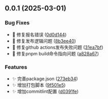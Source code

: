 ## 0.0.1 (2025-03-01)


### Bug Fixes

* :bug: 修复报名错误 ([0d0d144](https://github.com/MuyianKing/hooks/commit/0d0d144fd45d2bdce2daf025847cd40feadd3c12))
* :bug: 修复发布逻辑问题 ([8b3ee40](https://github.com/MuyianKing/hooks/commit/8b3ee40820211475ba5add6fc0f83573688f8f50))
* :bug: 修复github actions发布失败问题 ([31ea7bf](https://github.com/MuyianKing/hooks/commit/31ea7bf9f76b62dc7ce41dab1945260f46e4d20d))
* :bug: 修复pnpm build命令指向问题 ([a828a67](https://github.com/MuyianKing/hooks/commit/a828a679191a065ec8b1773a94e3d9baef91f61d))


### Features

* :sparkles: 完善package.json ([273eb34](https://github.com/MuyianKing/hooks/commit/273eb3471b022d58718989b27ec55f4cb1207379))
* :sparkles: 增加打包脚本 ([9f501e5](https://github.com/MuyianKing/hooks/commit/9f501e5a022ed363ed1e45feaceb1aa060b39903))
* :sparkles: 增加commitlint配置 ([d0391fe](https://github.com/MuyianKing/hooks/commit/d0391feced972a0e1abaac3c1a422642a95f5826))
